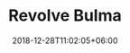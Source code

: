 ---
title: "Revolve Bulma"
date: 2018-12-28T11:02:05+06:00 
# type don't remove or customize
type : "docs"
---